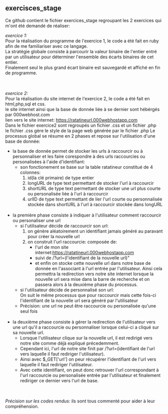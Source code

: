 ## exercisces_stage
Ce github contient le fichier exercices_stage regroupant les 2 exercices qui m'ont été demandé de réaliser:

*exercice 1:*</br>
Pour la réalisation du programme de l'exercice 1, le code a été fait en ruby afin de me familiariser avec ce langage.</br>
La stratégie globale consiste à parcourir la valeur binaire de l'entier entré par un utilisateur pour déterminer l'ensemble des écarts binaires de cet entier.</br> 
Finalement seul le plus grand écart binaire est sauvegardé et affiché en fin de programme.</br></br></br>

*exercice 2:*</br>
Pour la réalisation du site internet de l'exercice 2, le code a été fait en html,php,sql et css.</br>
le site internet ainsi que la base de donnée liée à se dernier sont hébérgés par 000webhost.com </br>
lien vers le site internet: https://ratatineurl.000webhostapp.com </br>
Dans le fichier exercice2 sont regroupés un fichier .css et un fichier .php</br>
le fichier .css gère le style de la page web générée par le fichier .php
Le processus global se résume en 2 phases et repose sur l'utilisation d'une base de donnée:
- la base de donnée permet de stocker les urls à raccourcir ou à personnaliser et les faire corespondre à des urls raccourcies ou personalisées à l'aide d'identifiant:</br>
  * son fonctionement se base sur la table ratatineur constitué de 4 colonnes:</br>
    1. id(la clé primaire) de type entier</br>
    2. longURL de type text permettant de stocker l'url à raccourcir</br>
    3. shortURL de type text permettant de stocker une url plus courte ou personalisée liée à l'url à raccourcir</br>
    4. urlID de type text permettant de lier l'url courte ou personnalisée stockée dans shortURL à l'url à raccourcir stockée dans longURL</br></br>
- la première phase consiste à indiquer à l'utilisateur comment raccourcir ou personaliser une url</br>
  * si l'utilisateur décide de raccourcir son url:</br>
    1. on génère aléatoirement un identifiant jamais généré au paravant pour créer la nouvelle url</br>
    2. on construit l'url raccourcie: composée de:</br>
          - l'url de mon site internet:https://ratatineurl.000webhostapp.com</br>
          - suivi de /?url=(l'identifiant de la nouvelle url)"</br>
          - et enfin on stocke cette nouvelle url dans notre base de donnée en l'associant à l'url entrée par l'utilisateur.
            Ainsi cela permettra la redirection vers notre site internet lorsque la nouvelle url sera mise dans la barre de recherche et on passera alors à la deuxième phase du processus.
   * si l'utilisateur décide de personnalisé son url:</br> 
     On suit le même processus que pour raccourcir mais cette fois-ci l'identifiant de la nouvelle url sera généré par l'utilisateur</br>
   * Précision: une url ne peut être raccourcie ou personalisée qu'une seul fois</br></br>
- la deuxième phase consiste à gérer la redirection de l'utilisateur vers une url qu'il a raccourcie ou personnaliser lorsque celui-ci a cliqué sur sa nouvelle url.</br>
   * Lorsque l'utilisateur clique sur la nouvelle url, il est redirigé vers notre site comme déjà expliqué précedemment.
   * Cependant ici, l'url de notre site finit par /?url=(identifiant de l'url vers laquelle il faut rediriger l'utilisateur).
   * Ainsi avec $_GET['url'] on peur récupérer l'identifiant de l'url vers laquelle il faut rediriger l'utilisateur.
   * Avec cette identifiant, on peut donc retrouver l'url correspondant à l'url raccourcie ou personalisée entrée par l'utilisateur et finalement rediriger ce dernier vers l'url de base. </br></br></br>
   
*Précision sur les codes rendus:*
ils sont tous commenté pour aider à leur compréhension.
